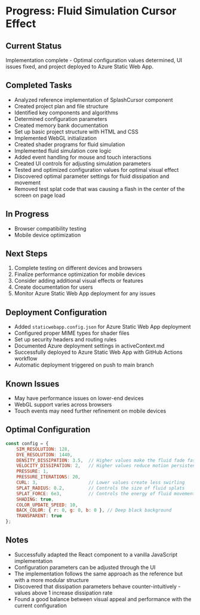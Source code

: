 # Progress: Fluid Simulation Cursor Effect

## Current Status
Implementation complete - Optimal configuration values determined, UI issues fixed, and project deployed to Azure Static Web App.

## Completed Tasks
- Analyzed reference implementation of SplashCursor component
- Created project plan and file structure
- Identified key components and algorithms
- Determined configuration parameters
- Created memory bank documentation
- Set up basic project structure with HTML and CSS
- Implemented WebGL initialization
- Created shader programs for fluid simulation
- Implemented fluid simulation core logic
- Added event handling for mouse and touch interactions
- Created UI controls for adjusting simulation parameters
- Tested and optimized configuration values for optimal visual effect
- Discovered optimal parameter settings for fluid dissipation and movement
- Removed test splat code that was causing a flash in the center of the screen on page load

## In Progress
- Browser compatibility testing
- Mobile device optimization

## Next Steps
1. Complete testing on different devices and browsers
2. Finalize performance optimization for mobile devices
3. Consider adding additional visual effects or features
4. Create documentation for users
5. Monitor Azure Static Web App deployment for any issues

## Deployment Configuration
- Added `staticwebapp.config.json` for Azure Static Web App deployment
- Configured proper MIME types for shader files
- Set up security headers and routing rules
- Documented Azure deployment settings in activeContext.md
- Successfully deployed to Azure Static Web App with GitHub Actions workflow
- Automatic deployment triggered on push to main branch

## Known Issues
- May have performance issues on lower-end devices
- WebGL support varies across browsers
- Touch events may need further refinement on mobile devices

## Optimal Configuration
```javascript
const config = {
    SIM_RESOLUTION: 128,
    DYE_RESOLUTION: 1440,
    DENSITY_DISSIPATION: 3.5,  // Higher values make the fluid fade faster
    VELOCITY_DISSIPATION: 2,   // Higher values reduce motion persistence
    PRESSURE: 1,
    PRESSURE_ITERATIONS: 20,
    CURL: 3,                   // Lower values create less swirling
    SPLAT_RADIUS: 0.2,         // Controls the size of fluid splats
    SPLAT_FORCE: 6e3,          // Controls the energy of fluid movement
    SHADING: true,
    COLOR_UPDATE_SPEED: 10,
    BACK_COLOR: { r: 0, g: 0, b: 0 }, // Deep black background
    TRANSPARENT: true
};
```

## Notes
- Successfully adapted the React component to a vanilla JavaScript implementation
- Configuration parameters can be adjusted through the UI
- The implementation follows the same approach as the reference but with a more modular structure
- Discovered that dissipation parameters behave counter-intuitively - values above 1 increase dissipation rate
- Found a good balance between visual appeal and performance with the current configuration
